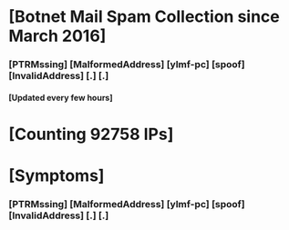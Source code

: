 # [Botnet Mail Spam Collection since March 2016]
### [PTRMssing] [MalformedAddress] [ylmf-pc] [spoof] [InvalidAddress] [.] [.]
#### [Updated every few hours]

# [Counting 92758 IPs]

# [Symptoms] 
###   [PTRMssing] [MalformedAddress] [ylmf-pc] [spoof] [InvalidAddress] [.] [.]
